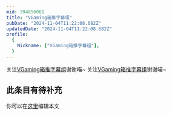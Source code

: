```yaml
---
mid: 394856061
title: "VGaming箱推字幕组"
pubDate: "2024-11-04T11:22:08.682Z"
updatedDate: "2024-11-04T11:22:08.682Z"
profile:
  {
    Nickname: ["VGaming箱推字幕组"],
  }
---
```


关注[VGaming箱推字幕组](https://space.bilibili.com/394856061)谢谢喵~ 关注[VGaming箱推字幕组](https://space.bilibili.com/394856061)谢谢喵~

## 此条目有待补充
你可以在[这里](https://github.com/Yuhanawa/VTuber.ICU-Content/edit/master/v/VGaming箱推字幕组/index.md)编辑本文
